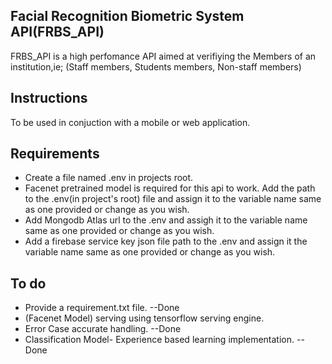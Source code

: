 ## Facial Recognition Biometric System API(FRBS_API)

FRBS_API is a high perfomance API aimed at verifiying the Members of an institution,ie; (Staff members, Students members, Non-staff members)

## Instructions

To be used in conjuction with a mobile or web application.

## Requirements

- Create a file named .env in projects root.
- Facenet pretrained model is required for this api to work. Add the path to the .env(in project's root) file and assign it to the variable name same as one provided or change as you wish.
- Add Mongodb Atlas url to the .env and assigh it to the variable name same as one provided or change as you wish.
- Add a firebase service key json file path to the .env and assign it the variable name same as one provided or change as you wish.

## To do

- Provide a requirement.txt file. --Done
- (Facenet Model) serving using tensorflow serving engine.
- Error Case accurate handling. --Done
- Classification Model- Experience based learning implementation. --Done
